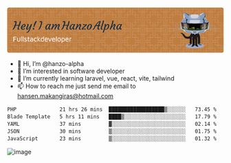 ![Header](./github-header-image.png)

- 👋 Hi, I’m @hanzo-alpha
- 👀 I’m interested in software developer
- 🌱 I’m currently learning laravel, vue, react, vite, tailwind
- 📫 How to reach me just send me email to hansen.makangiras@hotmail.com 

<!---
hanzo-alpha/hanzo-alpha is a ✨ special ✨ repository because its `README.md` (this file) appears on your GitHub profile.
You can click the Preview link to take a look at your changes.
--->

<!--START_SECTION:waka-->

```txt
PHP              21 hrs 26 mins  ██████████████████▒░░░░░░   73.45 %
Blade Template   5 hrs 11 mins   ████▒░░░░░░░░░░░░░░░░░░░░   17.79 %
YAML             37 mins         ▓░░░░░░░░░░░░░░░░░░░░░░░░   02.14 %
JSON             30 mins         ▒░░░░░░░░░░░░░░░░░░░░░░░░   01.75 %
JavaScript       23 mins         ▒░░░░░░░░░░░░░░░░░░░░░░░░   01.32 %
```

<!--END_SECTION:waka-->

![image](https://github.com/hanzo-alpha/hanzo-alpha/assets/111342797/c4bd2977-6123-4017-8652-6e166259b484)


